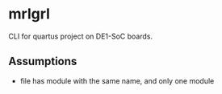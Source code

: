 # mrlgrl
CLI for quartus project on DE1-SoC boards.


## Assumptions
 - file has module with the same name, and only one module
